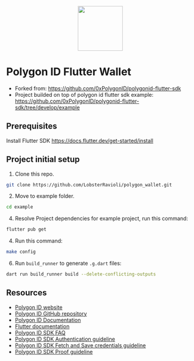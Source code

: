 <p align="center">
  <img src="example/assets/images/polygon_id_logo.svg" width="120" height="120">
</p>
 
# Polygon ID Flutter Wallet

- Forked from: https://github.com/0xPolygonID/polygonid-flutter-sdk
- Project builded on top of polygon id flutter sdk example: https://github.com/0xPolygonID/polygonid-flutter-sdk/tree/develop/example

## Prerequisites
Install Flutter SDK https://docs.flutter.dev/get-started/install

## Project initial setup
1.  Clone this repo.
```bash
git clone https://github.com/LobsterRavioli/polygon_wallet.git
```

2. Move to example folder.
```bash
cd example
```

4. Resolve Project dependencies for example project, run this command:
```bash
flutter pub get
```

4. Run this command:
```bash
make config
```

6. Run `build_runner` to generate `.g.dart` files:
```bash
dart run build_runner build --delete-conflicting-outputs
```

## Resources

- [Polygon ID website](https://polygon.technology/polygon-id/)
- [Polygon ID GitHub repository](https://github.com/0xPolygonId/)
- [Polygon ID Documentation](https://0xpolygonid.github.io/tutorials/)
- [Flutter documentation](https://flutter.dev/docs)
- [Polygon ID SDK FAQ](https://github.com/0xPolygonID/polygonid-flutter-sdk/blob/develop/FAQ.md)
- [Polygon ID SDK Authentication guideline](https://github.com/0xPolygonID/polygonid-flutter-sdk/blob/develop/AUTH.md)
- [Polygon ID SDK Fetch and Save credentials guideline](https://github.com/0xPolygonID/polygonid-flutter-sdk/blob/develop/FETCH_CRED.md)
- [Polygon ID SDK Proof guideline](https://github.com/0xPolygonID/polygonid-flutter-sdk/blob/develop/PROOF.md)
